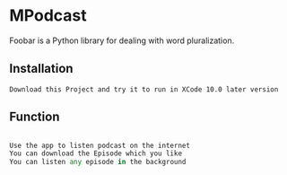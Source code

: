# MPodcast

Foobar is a Python library for dealing with word pluralization.

## Installation



```
Download this Project and try it to run in XCode 10.0 later version
```

## Function

```python

Use the app to listen podcast on the internet 
You can download the Episode which you like 
You can listen any episode in the background 
